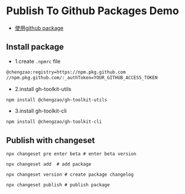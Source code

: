 # Publish To Github Packages Demo

- [使用github package](https://docs.github.com/zh/packages/working-with-a-github-packages-registry/working-with-the-npm-registry)

## Install package

- 1.create `.npmrc` file

```bash
@chengzao:registry=https://npm.pkg.github.com
//npm.pkg.github.com/:_authToken=YOUR_GITHUB_ACCESS_TOKEN
```

- 2.install gh-toolkit-utils

```bash
npm install @chengzao/gh-toolkit-utils
```

- 3.install gh-toolkit-cli

```bash
npm install @chengzao/gh-toolkit-cli
```

## Publish with changeset

```
npx changeset pre enter beta # enter beta version

npx changeset add  # add package

npx changeset version # create package changelog

npx changeset publish # publish package
```